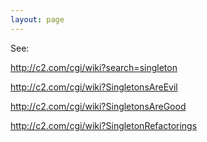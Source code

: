 ```yaml
---
layout: page
---
```


See:

http://c2.com/cgi/wiki?search=singleton

http://c2.com/cgi/wiki?SingletonsAreEvil

http://c2.com/cgi/wiki?SingletonsAreGood

http://c2.com/cgi/wiki?SingletonRefactorings
